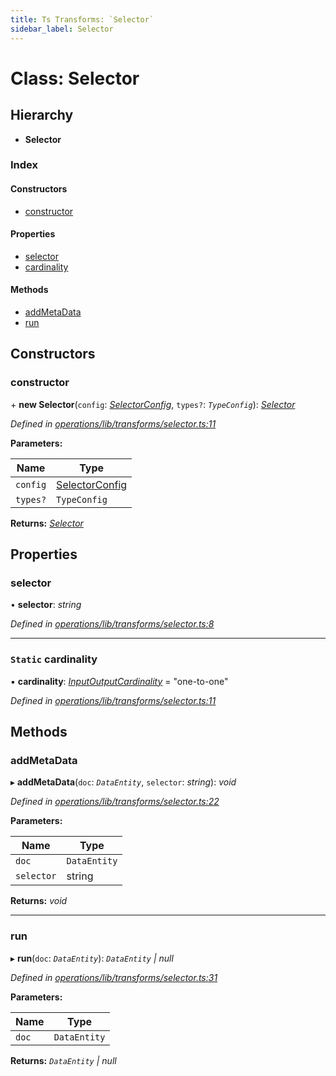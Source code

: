```yaml
---
title: Ts Transforms: `Selector`
sidebar_label: Selector
---
```


# Class: Selector

## Hierarchy

* **Selector**

### Index

#### Constructors

* [constructor](selector.md#constructor)

#### Properties

* [selector](selector.md#selector)
* [cardinality](selector.md#static-cardinality)

#### Methods

* [addMetaData](selector.md#addmetadata)
* [run](selector.md#run)

## Constructors

###  constructor

\+ **new Selector**(`config`: *[SelectorConfig](../interfaces/selectorconfig.md)*, `types?`: *`TypeConfig`*): *[Selector](selector.md)*

*Defined in [operations/lib/transforms/selector.ts:11](https://github.com/terascope/teraslice/blob/9dc0f8b8/packages/ts-transforms/src/operations/lib/transforms/selector.ts#L11)*

**Parameters:**

Name | Type |
------ | ------ |
`config` | [SelectorConfig](../interfaces/selectorconfig.md) |
`types?` | `TypeConfig` |

**Returns:** *[Selector](selector.md)*

## Properties

###  selector

• **selector**: *string*

*Defined in [operations/lib/transforms/selector.ts:8](https://github.com/terascope/teraslice/blob/9dc0f8b8/packages/ts-transforms/src/operations/lib/transforms/selector.ts#L8)*

___

### `Static` cardinality

▪ **cardinality**: *[InputOutputCardinality](../overview.md#inputoutputcardinality)* = "one-to-one"

*Defined in [operations/lib/transforms/selector.ts:11](https://github.com/terascope/teraslice/blob/9dc0f8b8/packages/ts-transforms/src/operations/lib/transforms/selector.ts#L11)*

## Methods

###  addMetaData

▸ **addMetaData**(`doc`: *`DataEntity`*, `selector`: *string*): *void*

*Defined in [operations/lib/transforms/selector.ts:22](https://github.com/terascope/teraslice/blob/9dc0f8b8/packages/ts-transforms/src/operations/lib/transforms/selector.ts#L22)*

**Parameters:**

Name | Type |
------ | ------ |
`doc` | `DataEntity` |
`selector` | string |

**Returns:** *void*

___

###  run

▸ **run**(`doc`: *`DataEntity`*): *`DataEntity` | null*

*Defined in [operations/lib/transforms/selector.ts:31](https://github.com/terascope/teraslice/blob/9dc0f8b8/packages/ts-transforms/src/operations/lib/transforms/selector.ts#L31)*

**Parameters:**

Name | Type |
------ | ------ |
`doc` | `DataEntity` |

**Returns:** *`DataEntity` | null*

